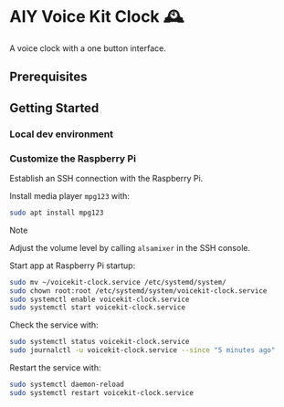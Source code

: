 # AIY Voice Kit Clock 🕰️

A voice clock with a one button interface.

## Prerequisites

## Getting Started

### Local dev environment

### Customize the Raspberry Pi

Establish an SSH connection with the Raspberry Pi.

Install media player `mpg123` with:

```bash
sudo apt install mpg123
```

> [!NOTE]
> Adjust the volume level by calling `alsamixer` in the SSH console.

Start app at Raspberry Pi startup:

```bash
sudo mv ~/voicekit-clock.service /etc/systemd/system/
sudo chown root:root /etc/systemd/system/voicekit-clock.service
sudo systemctl enable voicekit-clock.service
sudo systemctl start voicekit-clock.service
```

Check the service with:

```bash
sudo systemctl status voicekit-clock.service
sudo journalctl -u voicekit-clock.service --since "5 minutes ago"
```

Restart the service with:

```bash
sudo systemctl daemon-reload
sudo systemctl restart voicekit-clock.service
```
